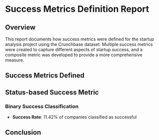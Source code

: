 # Success Metrics Definition Report

## Overview
This report documents how success metrics were defined for the startup analysis project using the Crunchbase dataset. Multiple success metrics were created to capture different aspects of startup success, and a composite metric was developed to provide a more comprehensive measure.

## Success Metrics Defined

## Status-based Success Metric

### Binary Success Classification
- **Success Rate**: 11.42% of companies classified as successful

## Conclusion

